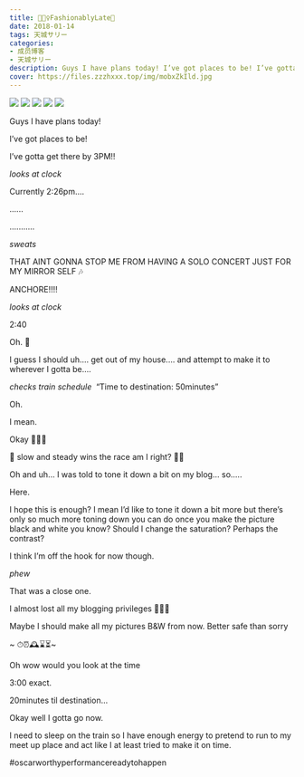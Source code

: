 ```yaml
---
title: 🤷🏻‍♀️FashionablyLate💋
date: 2018-01-14
tags: 天城サリー
categories: 
- 成员博客
- 天城サリー
description: Guys I have plans today! I’ve got places to be! I’ve gotta get there by 3PM!! *looks at clock* Currently 2：26pm.....................*sweats*THAT AINT GONNA STOP ME FROM HAVING A SOLO CONCERT JUST F...
cover: https://files.zzzhxxx.top/img/mobxZkIld.jpg 
---
```

![](https://files.zzzhxxx.top/img/mobxZkIld.jpg)
![](https://files.zzzhxxx.top/img/mobggQn0U.jpg)
![](https://files.zzzhxxx.top/img/mobEOuPKD.jpg)
![](https://files.zzzhxxx.top/img/mobXoTDkn.jpg)
![](https://files.zzzhxxx.top/img/moba3JTj8.jpg)


Guys I have plans today! 

I’ve got places to be! 

I’ve gotta get there by 3PM!! 

*looks at clock* 

Currently 2:26pm....

......


...........



*sweats*



THAT AINT GONNA STOP ME FROM HAVING A SOLO CONCERT JUST FOR MY MIRROR SELF 🎶 







ANCHORE!!!!






*looks at clock* 



2:40



Oh. 😬


I guess I should uh.... get out of my house.... and attempt to make it to wherever I gotta be....


*checks train schedule* 
“Time to destination: 50minutes”

Oh. 

I mean.

Okay 🤷🏻‍♀️


🐢 slow and steady wins the race am I right? 👊🏻







Oh and uh... I was told to tone it down a bit on my blog... so.....







Here.









I hope this is enough? I mean I’d like to tone it down a bit more but there’s only so much more toning down you can do once you make the picture black and white you know? Should I change the saturation? Perhaps the contrast? 



I think I’m off the hook for now though.



*phew* 



That was a close one. 


I almost lost all my blogging privileges 🤷🏻‍♀️


Maybe I should make all my pictures B&W from now. Better safe than sorry



~ ⏱⏰🕰⌛️⏳~


Oh wow would you look at the time 

3:00 exact.

20minutes til destination...

Okay well I gotta go now. 

I need to sleep on the train so I have enough energy to pretend to run to my meet up place and act like I at least tried to make it on time. 

#oscarworthyperformancereadytohappen 











